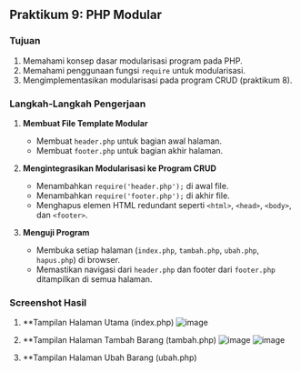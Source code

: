 ## Praktikum 9: PHP Modular

### Tujuan
1. Memahami konsep dasar modularisasi program pada PHP.
2. Memahami penggunaan fungsi `require` untuk modularisasi.
3. Mengimplementasikan modularisasi pada program CRUD (praktikum 8).

### Langkah-Langkah Pengerjaan

1. **Membuat File Template Modular**
   - Membuat `header.php` untuk bagian awal halaman.
   - Membuat `footer.php` untuk bagian akhir halaman.

2. **Mengintegrasikan Modularisasi ke Program CRUD**
   - Menambahkan `require('header.php');` di awal file.
   - Menambahkan `require('footer.php');` di akhir file.
   - Menghapus elemen HTML redundant seperti `<html>`, `<head>`, `<body>`, dan `<footer>`.

3. **Menguji Program**
   - Membuka setiap halaman (`index.php`, `tambah.php`, `ubah.php`, `hapus.php`) di browser.
   - Memastikan navigasi dari `header.php` dan footer dari `footer.php` ditampilkan di semua halaman.

### Screenshot Hasil
1. **Tampilan Halaman Utama (index.php)
![image](https://github.com/user-attachments/assets/134328a1-9523-4f75-951c-6f097bf3411a)

2. **Tampilan Halaman Tambah Barang (tambah.php)
![image](https://github.com/user-attachments/assets/cc91cd87-eb5e-430b-98f0-a36ca9d69867)
![image](https://github.com/user-attachments/assets/ac7ce297-81c4-4a42-a672-8f7a2f4c389b)

3. **Tampilan Halaman Ubah Barang (ubah.php)
   
